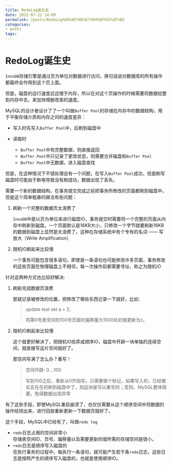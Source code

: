```yaml
---
title: RedoLog诞生史
date: 2022-07-22 14:09
permalink: /posts/RedoLog%E8%AF%9E%E7%94%9F%E5%8F%B2
categories:
- posts
tags: 
---
```

# RedoLog诞生史

`InnoDB`存储引擎是通过页为单位对数据进行访问，换句话说对数据库的所有操作都最终会作用到这个页上面。

但是，磁盘的运行速度远远慢于内存，所以在对这个页操作的时候需要将数据给整到内存中去，来加快增删改查的速度。

MySQL的设计者设计了了一个叫做`Buffer Pool`的存储在内存中的数据结构，用于平衡存储介质和内存之间的速度差异：

* 写入时先写入`Buffer Pool`中，后刷到磁盘中
* 读取时

  * `Buffer Pool`中有完整数据，则直接返回
  * `Buffer Pool`中只记录了更改状态，则需要合并磁盘和`Buffer Pool`
  * `Buffer Pool`中无数据，进入磁盘查找

但是，在这种情况下不错处理会有一个问题，在写入`Buffer Pool`成功，但是刷写磁盘时可能由于断电导致没有刷成功，数据出现了丢失。

需要一个新的数据结构，在事务提交完成之前把事务所修改的页面都刷到磁盘中，但是这个简单粗暴的做法有些问题：

1. 刷新一个完整的数据页太浪费了

    `InnoDB`中是以页为单位来进行磁盘IO，事务提交时需要将一个完整的页面从内存中刷新到磁盘。一个页面默认是16KB大小，只修改一个字节就要刷新16KB的数据到磁盘上显然是太浪费了。这种在存储系统中有个专有的名词 —— 写放大（Write Amplification）
2. 随机IO刷起来比较慢

    一个事务可能包含很多语句，即使是一条语句也可能修改许多页面，事务修改的这些页面在物理磁盘上不相邻，每一次操作前都需要寻址，称之为随机IO

针对这两种方式也比较好解决:

1. 刷新完成数据页浪费

    那就记录被修改的位置，把修改了哪些东西记录一下就好，比如:

    > update test set a = 2;
    >
    > 将第0号表空间的100号页面的偏移量为1000处的值更新为`2`。
    >
2. 随机IO刷起来比较慢

    这个就更好解决了，把随机IO给弄成顺序IO，磁盘中开辟一块单独的连续空间，就直接写这片空间就好了。

    那空间写满了怎么办？重写！

    > 空间开辟: 0....100
    >
    > 写到100之后，重新从0开始写。只需要做个标记，如果写入的，已经被实实在在的刷到磁盘中了，则这块是可以重写的；否则，MySQL整体阻塞，免得数据出现异常
    >

有了这些手段，即使MySQL重启崩溃了，也仅仅需要从这个顺序空间中将数据的操作给捞出来，进行回放重新更新一下数据页就好了。

这个手段，MySQL中已经有了，叫做`redo log`

* `redo`日志占用的空间非常小  
  存储表空间ID、页号、偏移量以及需要更新的值所需的存储空间是很小。
* `redo`日志是顺序写入磁盘的  
  在执行事务的过程中，每执行一条语句，就可能产生若干条`redo`日志，这些日志是按照产生的顺序写入磁盘的，也就是使用顺序IO。

‍
